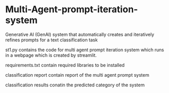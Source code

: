 # Multi-Agent-prompt-iteration-system
Generative AI (GenAI) system that automatically  creates and iteratively refines prompts for a text classification task

st1.py contains the code for multi agent prompt iteration system which runs in a webpage which is created by streamlit.

requirements.txt contain required libraries to  be installed

classification report contain report of the multi agent prompt system

classification results conatin the predicted category of the system
